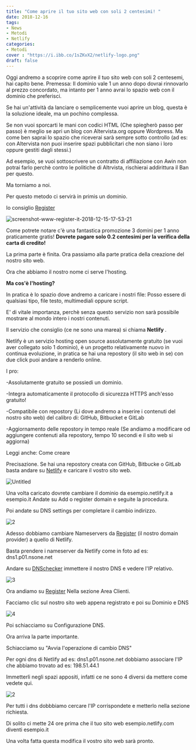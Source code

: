 ```yaml
---
title: "Come aprire il tuo sito web con soli 2 centesimi! "
date: 2018-12-16
tags:
- News
- Metodi
- Netlify
categories:
- Metodi
cover : "https://i.ibb.co/1sZKvX2/netlify-logo.png"
draft: false
---
```


Oggi andremo a scoprire come aprire il tuo sito web con soli 2 centesemi, hai capito bene.
Premessa: Il dominio vale 1 un anno dopo dovrai rinnovarlo al prezzo concordato, ma intanto per 1 anno avrai lo spazio web con il dominio che preferisci.

Se hai un'attività da lanciare o semplicemente vuoi aprire un blog, questa è la soluzione ideale, ma un pochino complessa.

Se non vuoi sporcarti le mani con codici HTML (Che spiegherò passo per passo) è meglio se apri un blog con Altervista.org oppure Wordpress.
Ma come ben saprai lo spazio che riceverai sarà sempre sotto controllo (ad es: con Altervista non puoi inserire spazi pubblicitari che non siano i loro oppure gestiti dagli stessi.)

Ad esempio, se vuoi sottoscrivere un contratto di affiliazione con Awin non potrai farlo perchè contro le politiche di Altrvista, rischierai addirittura il Ban per questo.

Ma torniamo a noi.

Per questo metodo ci servirà in primis un dominio.

Io consiglio <a href="https://www.register.it">Register</a>

<img src="https://i.ibb.co/Yf9Tmmg/screenshot-www-register-it-2018-12-15-17-53-21.png" alt="screenshot-www-register-it-2018-12-15-17-53-21" border="0">

Come potrete notare c'è una fantastica promozione 3 domini per 1 anno praticamente gratis!
<strong> Dovrete pagare solo 0.2 centesimi per la verifica della carta di credito! </strong>

La prima parte è finita.
Ora passiamo alla parte pratica della creazione del nostro sito web.

Ora che abbiamo il nostro nome ci serve l'hosting.

<strong> Ma cos'è l'hosting? </strong>

In pratica è lo spazio dove andremo a caricare i nostri file: Posso essere di qualsiasi tipo, file testo, multimediali oppure script.

E' di vitale importanza, perchè senza questo servizio non sarà possibile mostrare al mondo intero i nostri contenuti.

Il servizio che consiglio (ce ne sono una marea) si chiama <strong> Netlify </strong>.

Netlify è un servizio hosting open source assolutamente gratuito (se vuoi aver collegato solo 1 dominio), è un progetto relativamente nuovo in continua evoluzione, in pratica
se hai una repostory (il sito web in se) con due click puoi andare a renderlo online.

I pro:

-Assolutamente gratuito se possiedi un dominio.

-Integra automaticamente il protocollo di sicurezza HTTPS anch'esso gratuito!

-Compatibile con repostory (Li dove andremo a inserire i contenuti del nostro sito web) del calibro di: GitHub, Bitbucket e GitLab

-Aggiornamento delle repostory in tempo reale (Se andiamo a modificare od aggiungere contenuti alla repostory, tempo 10 secondi e il sito web si aggiorna)

Leggi anche: Come creare 

Precisazione.
Se hai una repostory creata con GitHub, Bitbucke o GitLab basta andare su <a href="https://www.netlify.com/"> Netlify</a> e caricare il vostro sito web.

<img src="https://i.ibb.co/hXgMgRk/Untitled.png" alt="Untitled" border="0">

Una volta caricato dovrete cambiare il dominio da esempio.netlify.it a esempio.it
Andate su Add o register domain e seguite la procedura.

Poi andate su DNS settings per completare il cambio indirizzo.

<img src="https://i.ibb.co/wNvs9Rs/2.png" alt="2" border="0">

Adesso dobbiamo cambiare Nameservers da <a href="https://www.register.it">Register</a> (il nostro domain provider) a quello di Netlify.

Basta prendere i nameserver da Netlify come in foto ad es: dns1.p01.nsone.net

Andare su <a href="https://www.nexcess.net/resources/tools/global-dns-checker/">DNSchecker</a> immettere il nostro DNS e vedere l'IP relativo.

<img src="https://i.ibb.co/WcDtYfC/3.png" alt="3" border="0">

Ora andiamo su <a href="https://www.register.it/">Register</a> Nella sezione Area Clienti.

Facciamo clic sul nostro sito web appena registrato e poi su Dominio e DNS

<img src="https://i.ibb.co/jLCdxHP/4.png" alt="4" border="0">

Poi schiacciamo su Configurazione DNS.

Ora arriva la parte importante.

Schiacciamo su "Avvia l'operazione di cambio DNS"

Per ogni dns di Netlify ad es: dns1.p01.nsone.net dobbiamo associare l'IP che abbiamo trovato ad es: 198.51.44.1

Immetterli negli spazi appositi, infatti ce ne sono 4 diversi da mettere come vedete qui.

<img src="https://i.ibb.co/wNvs9Rs/2.png" alt="2" border="0">

Per tutti i dns dobbbiamo cercare l'IP corrispondete e metterlo nella sezione richiesta.

Di solito ci mette 24 ore prima che il tuo sito web esempio.netlify.com diventi esempio.it

Una volta fatta questa modifica il vostro sito web sarà pronto.





